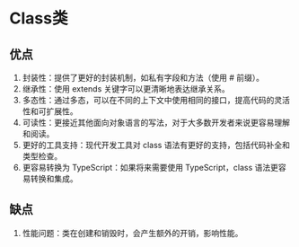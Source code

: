 # Class类

## 优点

1. 封装性：提供了更好的封装机制，如私有字段和方法（使用 # 前缀）。
2. 继承性：使用 extends 关键字可以更清晰地表达继承关系。
3. 多态性：通过多态，可以在不同的上下文中使用相同的接口，提高代码的灵活性和可扩展性。
4. 可读性：更接近其他面向对象语言的写法，对于大多数开发者来说更容易理解和阅读。
5. 更好的工具支持：现代开发工具对 class 语法有更好的支持，包括代码补全和类型检查。
6. 更容易转换为 TypeScript：如果将来需要使用 TypeScript，class 语法更容易转换和集成。

## 缺点

1. 性能问题：类在创建和销毁时，会产生额外的开销，影响性能。
